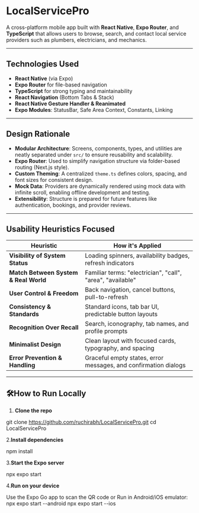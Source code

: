 # LocalServicePro

A cross-platform mobile app built with **React Native**, **Expo Router**, and **TypeScript** that allows users to browse, search, and contact local service providers such as plumbers, electricians, and mechanics.

---

## Technologies Used

- **React Native** (via Expo)
- **Expo Router** for file-based navigation
- **TypeScript** for strong typing and maintainability
- **React Navigation** (Bottom Tabs & Stack)
- **React Native Gesture Handler & Reanimated**
- **Expo Modules**: StatusBar, Safe Area Context, Constants, Linking

---

##  Design Rationale

- **Modular Architecture**: Screens, components, types, and utilities are neatly separated under `src/` to ensure reusability and scalability.
- **Expo Router**: Used to simplify navigation structure via folder-based routing (Next.js style).
- **Custom Theming**: A centralized `theme.ts` defines colors, spacing, and font sizes for consistent design.
- **Mock Data**: Providers are dynamically rendered using mock data with infinite scroll, enabling offline development and testing.
- **Extensibility**: Structure is prepared for future features like authentication, bookings, and provider reviews.

---

##  Usability Heuristics Focused

| Heuristic                                | How it's Applied                                                |
|------------------------------------------|-----------------------------------------------------------------|
|  **Visibility of System Status**         | Loading spinners, availability badges, refresh indicators       |
|  **Match Between System & Real World**   | Familiar terms: "electrician", "call", "area", "available"      |
|  **User Control & Freedom**              | Back navigation, cancel buttons, pull-to-refresh                |
|  **Consistency & Standards**             | Standard icons, tab bar UI, predictable button layouts          |
|  **Recognition Over Recall**             | Search, iconography, tab names, and profile prompts             | 
|  **Minimalist Design**                   | Clean layout with focused cards, typography, and spacing        |
|  **Error Prevention & Handling**         | Graceful empty states, error messages, and confirmation dialogs |

---

## 🛠How to Run Locally

1. **Clone the repo**

git clone https://github.com/ruchirabh/LocalServicePro.git
cd LocalServicePro

2.**Install dependencies**

npm install



3.**Start the Expo server**

npx expo start

4.**Run on your device**

Use the Expo Go app to scan the QR code or
Run in Android/iOS emulator:
npx expo start --android
npx expo start --ios



